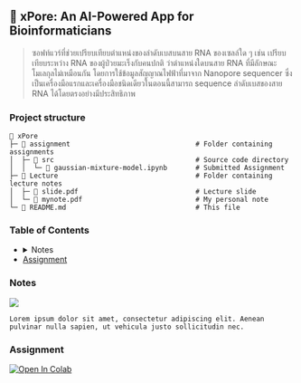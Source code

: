 <h2 id="xpore">
    🧬 xPore: An AI-Powered App for Bioinformaticians
</h2>

> ซอฟท์แวร์ที่ช่วยเปรียบเทียบตำแหน่งของลำดับเบสบนสาย RNA ของเซลล์ใด ๆ เช่น เปรียบเทียบระหว่าง RNA ของผู้ป่วยมะเร็งกับคนปกติ ว่าตำแหน่งใดบนสาย RNA ที่มีลักษณะโมเลกุลไม่เหมือนกัน โดยการใช้ข้อมูลสัญญาณไฟฟ้าที่มาจาก Nanopore sequencer ซึ่งเป็นเครื่องมือแรกและเครื่องมือชนิดเดียวในตอนนี้สามารถ sequence ลำดับเบสของสาย RNA ได้โดยตรงอย่างมีประสิทธิภาพ

### Project structure

```plaintext
📂 xPore
├─ 📂 assignment                               # Folder containing assignments
│  ├─ 📂 src                                   # Source code directory
│  │  └─ 📄 gaussian-mixture-model.ipynb       # Submitted Assignment
├─ 📂 Lecture                                  # Folder containing lecture notes
│  ├─ 📄 slide.pdf                             # Lecture slide
│  └─ 📄 mynote.pdf                            # My personal note
└─ 📄 README.md                                # This file
```

### Table of Contents

<ul>
  <li>
  <details>
    <summary>Notes</summary>
    <ul>
      <li>blahblah</li>
      <li>blahblah</li>
    </ul>
  </details>
  </li>
  <li>
   <a href="#assignment">
    Assignment
    </a>
  </li>
</ul>

### Notes
[<img src="https://img.shields.io/badge/view%20in%20notion-grey?style=for-the-badge&logo=notion" />](https://xinnypie.notion.site/xPore-An-AI-Powered-App-for-Bioinformaticians-12ee5e00bcf04e77b3a9c98d000b3f96?pvs=4)


```plaintext
Lorem ipsum dolor sit amet, consectetur adipiscing elit. Aenean pulvinar nulla sapien, ut vehicula justo sollicitudin nec.
```

### Assignment

<a target="_blank" href="https://colab.research.google.com/github/xinnypie/pmb-u-ai/blob/master/xPore/assignment/src/gaussian-mixture-model.ipynb">
  <img src="https://colab.research.google.com/assets/colab-badge.svg" alt="Open In Colab"/>
</a>
